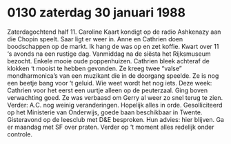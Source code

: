 # 0130 zaterdag 30 januari 1988
Zaterdagochtend half 11. Caroline Kaart kondigt op de radio Ashkenazy aan die Chopin speelt. Saar ligt er weer in. Anne en Cathrien doen boodschappen op de markt. Ik hang de was op en zet koffie.
Kwart over 11 ‘s avonds na een rustige dag. Vanmiddag na de siësta het Rijksmuseum bezocht. Enkele mooie oude poppenhuizen. Cathrien bleek achteraf de klokken ‘t mooist te hebben gevonden. Ze kreeg twee “valse” mondharmonica’s van een muzikant die in de doorgang speelde. Ze is nog een beetje bang voor ‘t geluid. Wie weet wordt het nog iets. Deze week: Cathrien voor het eerst een uurtje alleen op de peuterzaal. Ging boven verwachting goed. Ze was verbaasd om Gerry al weer zo snel terug te zien. Verder: A.C. nog weinig veranderingen. Hopelijk alles in orde. Gesolliciteerd op het Ministerie van Onderwijs, goede baan beschikbaar in Twente. Gisteravond op de leesclub met D&E besproken. Hun advies: hier blijven. Ga er maandag met SF over praten. Verder op ‘t moment alles redelijk onder controle.